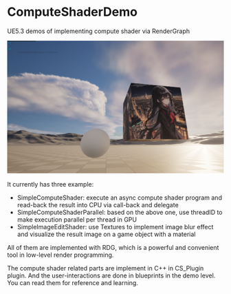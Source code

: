 # ComputeShaderDemo
 UE5.3 demos of implementing compute shader via RenderGraph

![](example.png)

It currently has three example:

* SimpleComputeShader: execute an async compute shader program and read-back the result into CPU via call-back and delegate
* SimpleComputeShaderParallel: based on the above one, use threadID to make execution parallel per thread in GPU
* SimpleImageEditShader: use Textures to implement image blur effect and visualize the result image on a game object with a material

All of them are implemented with RDG, which is a powerful and convenient tool in low-level render programming. 

The compute shader related parts are implement in C++ in CS_Plugin plugin. And the user-interactions are done in blueprints in the demo level. You can read them for reference and learning.
